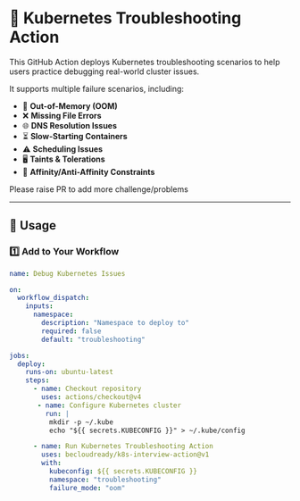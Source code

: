 # 🚀 Kubernetes Troubleshooting Action

This GitHub Action deploys Kubernetes troubleshooting scenarios to help users practice debugging real-world cluster issues.  

It supports multiple failure scenarios, including:  
- 🛑 **Out-of-Memory (OOM)**  
- ❌ **Missing File Errors**  
- 🌐 **DNS Resolution Issues**  
- ⏳ **Slow-Starting Containers**  
- ⚠ **Scheduling Issues**  
- 🖥 **Taints & Tolerations**  
- 🔄 **Affinity/Anti-Affinity Constraints**

Please raise PR to add more challenge/problems

---

## 📌 **Usage**

### **1️⃣ Add to Your Workflow**
```yaml
name: Debug Kubernetes Issues

on:
  workflow_dispatch:
    inputs:
      namespace:
        description: "Namespace to deploy to"
        required: false
        default: "troubleshooting"

jobs:
  deploy:
    runs-on: ubuntu-latest
    steps:
      - name: Checkout repository
        uses: actions/checkout@v4
       - name: Configure Kubernetes cluster
         run: |
          mkdir -p ~/.kube
          echo "${{ secrets.KUBECONFIG }}" > ~/.kube/config

      - name: Run Kubernetes Troubleshooting Action
        uses: becloudready/k8s-interview-action@v1
        with:
          kubeconfig: ${{ secrets.KUBECONFIG }}
          namespace: "troubleshooting"
          failure_mode: "oom"
